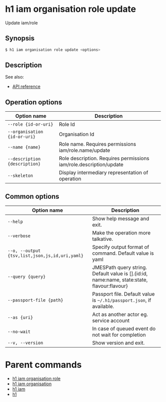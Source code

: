
# h1 iam organisation role update

Update iam/role

## Synopsis

```bash
$ h1 iam organisation role update <options>
```

## Description

See also:

* [API reference](https://api.hyperone.com/v2/docs#operation/iam_organisation_role_update)

## Operation options

| Option name                       | Description                                                        |
| --------------------------------- | ------------------------------------------------------------------ |
| ```--role {id-or-uri}```          | Role Id                                                            |
| ```--organisation {id-or-uri}```  | Organisation Id                                                    |
| ```--name {name}```               | Role name. Requires permissions iam/role.name/update               |
| ```--description {description}``` | Role description. Requires permissions iam/role.description/update |
| ```--skeleton```                  | Display intermediary representation of operation                   |

## Common options

| Option name                                        | Description                                                                                    |
| -------------------------------------------------- | ---------------------------------------------------------------------------------------------- |
| ```--help```                                       | Show help message and exit.                                                                    |
| ```--verbose```                                    | Make the operation more talkative.                                                             |
| ```--o, --output {tsv,list,json,js,id,uri,yaml}``` | Specify output format of command. Default value is yaml                                        |
| ```--query {query}```                              | JMESPath query string. Default value is [].\{id:id, name:name, state:state, flavour:flavour\}  |
| ```--passport-file {path}```                       | Passport file. Default value is ```~/.h1/passport.json```, if available.                       |
| ```--as {uri}```                                   | Act as another actor eg. service account                                                       |
| ```--no-wait```                                    | In case of queued event do not wait for completion                                             |
| ```--v, --version```                               | Show version and exit.                                                                         |

# Parent commands

* [h1 iam organisation role](./../README.md)
* [h1 iam organisation](./../../README.md)
* [h1 iam](./../../../README.md)
* [h1](./../../../../README.md)
